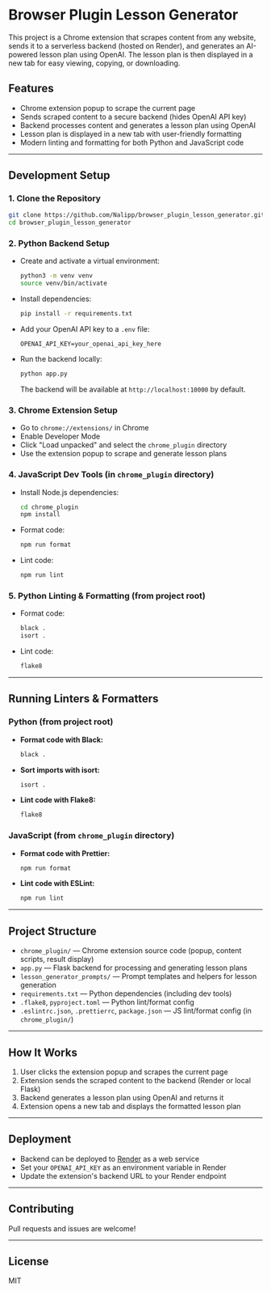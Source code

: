 # Browser Plugin Lesson Generator

This project is a Chrome extension that scrapes content from any website, sends it to a serverless backend (hosted on Render), and generates an AI-powered lesson plan using OpenAI. The lesson plan is then displayed in a new tab for easy viewing, copying, or downloading.

## Features
- Chrome extension popup to scrape the current page
- Sends scraped content to a secure backend (hides OpenAI API key)
- Backend processes content and generates a lesson plan using OpenAI
- Lesson plan is displayed in a new tab with user-friendly formatting
- Modern linting and formatting for both Python and JavaScript code

---

## Development Setup

### 1. Clone the Repository
```bash
git clone https://github.com/Nalipp/browser_plugin_lesson_generator.git
cd browser_plugin_lesson_generator
```

### 2. Python Backend Setup
- Create and activate a virtual environment:
  ```bash
  python3 -m venv venv
  source venv/bin/activate
  ```
- Install dependencies:
  ```bash
  pip install -r requirements.txt
  ```
- Add your OpenAI API key to a `.env` file:
  ```env
  OPENAI_API_KEY=your_openai_api_key_here
  ```
- Run the backend locally:
  ```bash
  python app.py
  ```
  The backend will be available at `http://localhost:10000` by default.

### 3. Chrome Extension Setup
- Go to `chrome://extensions/` in Chrome
- Enable Developer Mode
- Click "Load unpacked" and select the `chrome_plugin` directory
- Use the extension popup to scrape and generate lesson plans

### 4. JavaScript Dev Tools (in `chrome_plugin` directory)
- Install Node.js dependencies:
  ```bash
  cd chrome_plugin
  npm install
  ```
- Format code:
  ```bash
  npm run format
  ```
- Lint code:
  ```bash
  npm run lint
  ```

### 5. Python Linting & Formatting (from project root)
- Format code:
  ```bash
  black .
  isort .
  ```
- Lint code:
  ```bash
  flake8
  ```

---

## Running Linters & Formatters

### Python (from project root)
- **Format code with Black:**
  ```bash
  black .
  ```
- **Sort imports with isort:**
  ```bash
  isort .
  ```
- **Lint code with Flake8:**
  ```bash
  flake8
  ```

### JavaScript (from `chrome_plugin` directory)
- **Format code with Prettier:**
  ```bash
  npm run format
  ```
- **Lint code with ESLint:**
  ```bash
  npm run lint
  ```

---

## Project Structure

- `chrome_plugin/` — Chrome extension source code (popup, content scripts, result display)
- `app.py` — Flask backend for processing and generating lesson plans
- `lesson_generator_prompts/` — Prompt templates and helpers for lesson generation
- `requirements.txt` — Python dependencies (including dev tools)
- `.flake8`, `pyproject.toml` — Python lint/format config
- `.eslintrc.json`, `.prettierrc`, `package.json` — JS lint/format config (in `chrome_plugin/`)

---

## How It Works
1. User clicks the extension popup and scrapes the current page
2. Extension sends the scraped content to the backend (Render or local Flask)
3. Backend generates a lesson plan using OpenAI and returns it
4. Extension opens a new tab and displays the formatted lesson plan

---

## Deployment
- Backend can be deployed to [Render](https://render.com/) as a web service
- Set your `OPENAI_API_KEY` as an environment variable in Render
- Update the extension's backend URL to your Render endpoint

---

## Contributing
Pull requests and issues are welcome!

---

## License
MIT 